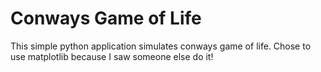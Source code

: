# Conways Game of Life

This simple python application simulates conways game of life. Chose to use matplotlib because I saw someone else do it!
